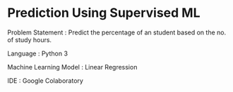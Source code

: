 # Prediction Using Supervised ML

Problem Statement : Predict the percentage of an student based on the no. of study hours.

Language : Python 3

Machine Learning Model : Linear Regression

IDE : Google Colaboratory

